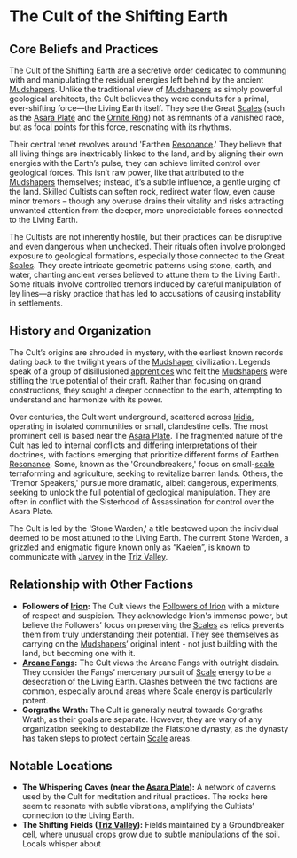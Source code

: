 # The Cult of the Shifting Earth

## Core Beliefs and Practices

The Cult of the Shifting Earth are a secretive order dedicated to communing with and manipulating the residual energies left behind by the ancient [Mudshapers](/raw/20250501/mudshaper/mudshapers.md). Unlike the traditional view of [Mudshapers](/raw/20250504/mudshaper/mudshaper.md) as simply powerful geological architects, the Cult believes they were conduits for a primal, ever-shifting force—the Living Earth itself. They see the Great [Scales](/geography/landmark/scale.md) (such as the [Asara Plate](/geography/scale/asara-plate.md) and the [Ornite Ring](/geography/scale/ornite-ring.md)) not as remnants of a vanished race, but as focal points for this force, resonating with its rhythms.

Their central tenet revolves around 'Earthen [Resonance](/raw/20250501/resonance/resonance.md).' They believe that all living things are inextricably linked to the land, and by aligning their own energies with the Earth’s pulse, they can achieve limited control over geological forces. This isn’t raw power, like that attributed to the [Mudshapers](/raw/20250501/mudshaper/mudshapers.md) themselves; instead, it’s a subtle influence, a gentle urging of the land. Skilled Cultists can soften rock, redirect water flow, even cause minor tremors – though any overuse drains their vitality and risks attracting unwanted attention from the deeper, more unpredictable forces connected to the Living Earth.

The Cultists are not inherently hostile, but their practices can be disruptive and even dangerous when unchecked. Their rituals often involve prolonged exposure to geological formations, especially those connected to the Great [Scales](/geography/landmark/scale.md). They create intricate geometric patterns using stone, earth, and water, chanting ancient verses believed to attune them to the Living Earth. Some rituals involve controlled tremors induced by careful manipulation of ley lines—a risky practice that has led to accusations of causing instability in settlements.

## History and Organization

The Cult’s origins are shrouded in mystery, with the earliest known records dating back to the twilight years of the [Mudshaper](/raw/20250504/mudshaper/mudshaper.md) civilization. Legends speak of a group of disillusioned [apprentices](/raw/20250501/scholar/apprentices.md) who felt the [Mudshapers](/raw/20250501/mudshaper/mudshapers.md) were stifling the true potential of their craft. Rather than focusing on grand constructions, they sought a deeper connection to the earth, attempting to understand and harmonize with its power. 

Over centuries, the Cult went underground, scattered across [Iridia](/geography/world/iridia.md), operating in isolated communities or small, clandestine cells.  The most prominent cell is based near the [Asara Plate](/geography/scale/asara-plate.md).  The fragmented nature of the Cult has led to internal conflicts and differing interpretations of their doctrines, with factions emerging that prioritize different forms of Earthen [Resonance](/raw/20250501/resonance/resonance.md). Some, known as the 'Groundbreakers,' focus on small-[scale](/geography/landmark/scale.md) terraforming and agriculture, seeking to revitalize barren lands. Others, the 'Tremor Speakers,' pursue more dramatic, albeit dangerous, experiments, seeking to unlock the full potential of geological manipulation. They are often in conflict with the Sisterhood of Assassination for control over the Asara Plate.

The Cult is led by the 'Stone Warden,' a title bestowed upon the individual deemed to be most attuned to the Living Earth. The current Stone Warden, a grizzled and enigmatic figure known only as “Kaelen”, is known to communicate with [Jarvey](/being/character/jarvey.md) in the [Triz Valley](/geography/settlement/city/triz-valley.md). 

## Relationship with Other Factions

*   **Followers of [Irion](/being/deity/irion.md):** The Cult views the [Followers of Irion](/structure/society/factions/followers-of-irion.md) with a mixture of respect and suspicion. They acknowledge Irion's immense power, but believe the Followers’ focus on preserving the [Scales](/geography/landmark/scale.md) as relics prevents them from truly understanding their potential. They see themselves as carrying on the [Mudshapers](/raw/20250501/mudshaper/mudshapers.md)’ original intent - not just building with the land, but becoming one with it.
*   **[Arcane Fangs](/structure/society/factions/arcane-fangs.md):** The Cult views the Arcane Fangs with outright disdain. They consider the Fangs’ mercenary pursuit of [Scale](/geography/landmark/scale.md) energy to be a desecration of the Living Earth. Clashes between the two factions are common, especially around areas where Scale energy is particularly potent.
*   **Gorgraths Wrath:** The Cult is generally neutral towards Gorgraths Wrath, as their goals are separate. However, they are wary of any organization seeking to destabilize the Flatstone dynasty, as the dynasty has taken steps to protect certain [Scale](/geography/landmark/scale.md) areas. 

## Notable Locations

*   **The Whispering Caves (near the [Asara Plate](/geography/scale/asara-plate.md)):** A network of caverns used by the Cult for meditation and ritual practices. The rocks here seem to resonate with subtle vibrations, amplifying the Cultists’ connection to the Living Earth.
*   **The Shifting Fields ([Triz Valley](/geography/settlement/city/triz-valley.md)):** Fields maintained by a Groundbreaker cell, where unusual crops grow due to subtle manipulations of the soil. Locals whisper about 
